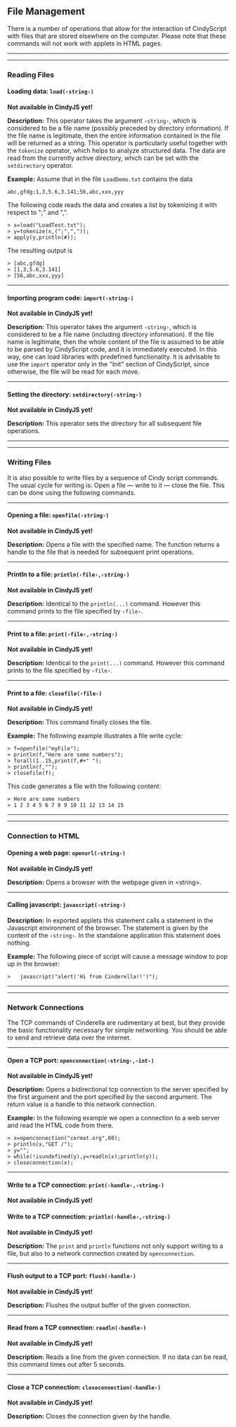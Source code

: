 ## File Management

There is a number of operations that allow for the interaction of CindyScript with files that are stored elsewhere on the computer.
Please note that these commands will not work with applets in HTML pages.

------

------

###  Reading Files

#### Loading data: `load(‹string›)`

**Not available in CindyJS yet!**

**Description:**
This operator takes the argument `‹string›`, which is considered to be a file name (possibly preceded by directory information).
If the file name is legitimate, then the entire information contained in the file will be returned as a string.
This operator is particularly useful together with the `tokenize` operator, which helps to analyze structured data.
The data are read from the currently active directory, which can be set with the `setdirectory` operator.

**Example:**
Assume that in the file `LoadDemo.txt` contains the data

`abc,gfdg;1,3,5.6,3.141;56,abc,xxx,yyy`

The following code reads the data and creates a list by tokenizing it with respect to ";" and ",".

    > x=load("LoadTest.txt");
    > y=tokenize(x,(";",","));
    > apply(y,println(#));

The resulting output is

    > [abc,gfdg]
    > [1,3,5.6,3.141]
    > [56,abc,xxx,yyy]

------

#### Importing program code: `import(‹string›)`

**Not available in CindyJS yet!**

**Description:**
This operator takes the argument `‹string›`, which is considered to be a file name (including directory information).
If the file name is legitimate, then the whole content of the file is assumed to be able to be parsed by CindyScript code, and it is immediately executed.
In this way, one can load libraries with predefined functionality.
It is advisable to use the `import` operator only in the "Init" section of CindyScript, since otherwise, the file will be read for each move.

------

#### Setting the directory: `setdirectory(‹string›)`

**Not available in CindyJS yet!**

**Description:**
This operator sets the directory for all subsequent file operations.

------

------

### Writing Files

It is also possible to write files by a sequence of Cindy script commands.
The usual cycle for writing is: Open a file — write to it — close the file.
This can be done using the following commands.

------

#### Opening a file: `openfile(‹string›)`

**Not available in CindyJS yet!**

**Description:**
Opens a file with the specified name.
The function returns a handle to the file that is needed for subsequent print operations.

------

#### Println to a file: `println(‹file›,‹string›)`

**Not available in CindyJS yet!**

**Description:**
Identical to the `println(...)` command.
However this command prints to the file specified by `‹file›`.

------

#### Print to a file: `print(‹file›,‹string›)`

**Not available in CindyJS yet!**

**Description:**
Identical to the `print(...)` command.
However this command prints to the file specified by `‹file›`.

------

#### Print to a file: `closefile(‹file›)`

**Not available in CindyJS yet!**

**Description:**
This command finally closes the file.

**Example:**
The following example illustrates a file write cycle:

    > f=openfile("myFile");
    > println(f,"Here are some numbers");
    > forall(1..15,print(f,#+" ");
    > println(f,"");
    > closefile(f);

This code generates a file with the following content:

    > Here are some numbers
    > 1 2 3 4 5 6 7 8 9 10 11 12 13 14 15

------

------

### Connection to HTML

#### Opening a web page: `openurl(‹string›)`

**Not available in CindyJS yet!**

**Description:**
Opens a browser with the webpage given in &lt;string&gt;.

------

#### Calling javascript: `javascript(‹string›)`

**Description:**
In exported applets this statement calls a statement in the Javascript environment of the browser.
The statement is given by the content of the `‹string›`.
In the standalone application this statement does nothing.

**Example:**
The following piece of script will cause a message window to pop up in the browser:

    >   javascript("alert('Hi from Cinderella!!')");

------

------

###  Network Connections

The TCP commands of Cinderella are rudimentary at best, but they provide the basic functionality necessary for simple networking.
You should be able to send and retrieve data over the internet.

------

#### Open a TCP port: `openconnection(‹string›,‹int›)`

**Not available in CindyJS yet!**

**Description:**
Opens a bidirectional tcp connection to the server specified by the first argument and the port specified by the second argument.
The return value is a handle to this network connection.

**Example:**
In the following example we open a connection to a web server and read the HTML code from there.

    > x=openconnection("cermat.org",80);
    > println(x,"GET /");
    > y="";
    > while(!isundefined(y),y=readln(x);println(y));
    > closeconnection(x);

------

#### Write to a TCP connection: `print(‹handle›,‹string›)`

**Not available in CindyJS yet!**

#### Write to a TCP connection: `println(‹handle›,‹string›)`

**Not available in CindyJS yet!**

**Description:**
The `print` and `println` functions not only support writing to a file, but also to a network connection created by `openconnection`.

------

#### Flush output to a TCP port: `flush(‹handle›)`

**Not available in CindyJS yet!**

**Description:**
Flushes the output buffer of the given connection.

------

#### Read from a TCP connection: `readln(‹handle›)`

**Not available in CindyJS yet!**

**Description:**
Reads a line from the given connection.
If no data can be read, this command times out after 5 seconds.

------

#### Close a TCP connection: `closeconnection(‹handle›)`

**Not available in CindyJS yet!**

**Description:**
Closes the connection given by the handle.
